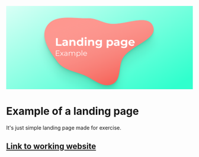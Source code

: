![cover](gh/cover.png)

# Example of a landing page

It's just simple landing page made for exercise.

## [Link to working website](https://medica-lp.netlify.app/)
